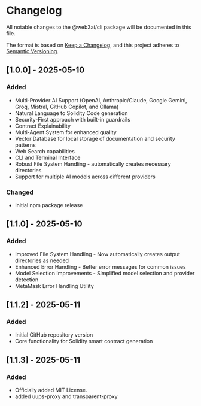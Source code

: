 # Changelog

All notable changes to the @web3ai/cli package will be documented in this file.

The format is based on [Keep a Changelog](https://keepachangelog.com/en/1.0.0/),
and this project adheres to [Semantic Versioning](https://semver.org/spec/v2.0.0.html).

## [1.0.0] - 2025-05-10

### Added
- Multi-Provider AI Support (OpenAI, Anthropic/Claude, Google Gemini, Groq, Mistral, GitHub Copilot, and Ollama)
- Natural Language to Solidity Code generation
- Security-First approach with built-in guardrails
- Contract Explainability
- Multi-Agent System for enhanced quality
- Vector Database for local storage of documentation and security patterns
- Web Search capabilities
- CLI and Terminal Interface
- Robust File System Handling - automatically creates necessary directories
- Support for multiple AI models across different providers

### Changed
- Initial npm package release

## [1.1.0] - 2025-05-10

### Added
- Improved File System Handling - Now automatically creates output directories as needed
- Enhanced Error Handling - Better error messages for common issues
- Model Selection Improvements - Simplified model selection and provider detection
- MetaMask Error Handling Utility

## [1.1.2] - 2025-05-11

### Added
- Initial GitHub repository version
- Core functionality for Solidity smart contract generation

## [1.1.3] - 2025-05-11

### Added
- Officially added MIT License.
- added uups-proxy and transparent-proxy
